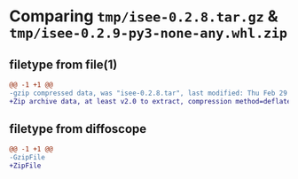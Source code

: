 # Comparing `tmp/isee-0.2.8.tar.gz` & `tmp/isee-0.2.9-py3-none-any.whl.zip`

## filetype from file(1)

```diff
@@ -1 +1 @@
-gzip compressed data, was "isee-0.2.8.tar", last modified: Thu Feb 29 13:41:16 2024, max compression
+Zip archive data, at least v2.0 to extract, compression method=deflate
```

## filetype from diffoscope

```diff
@@ -1 +1 @@
-GzipFile
+ZipFile
```

